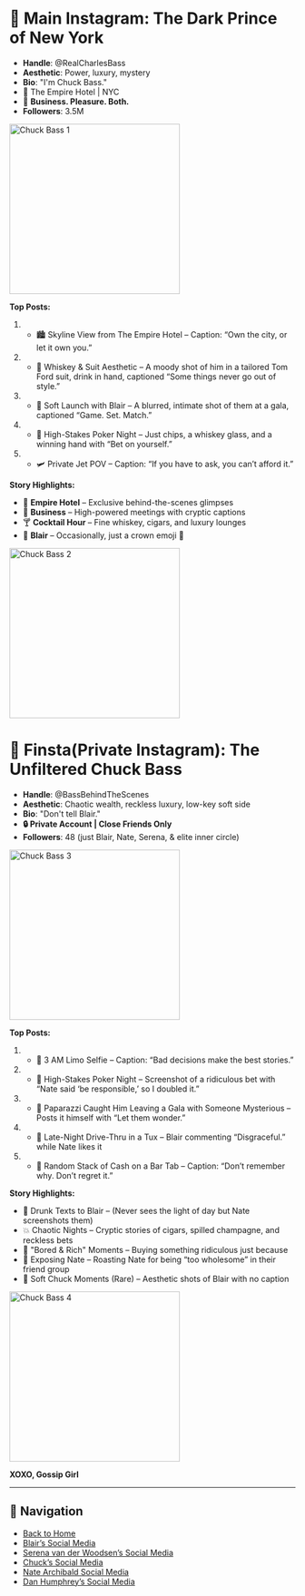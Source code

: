 # 📸 Main Instagram: The Dark Prince of New York

* **Handle**: @RealCharlesBass
* **Aesthetic**: Power, luxury, mystery
* **Bio**: "I'm Chuck Bass."
* 📍 The Empire Hotel | NYC
* 💼 **Business. Pleasure. Both.**
* **Followers**: 3.5M

<img src="https://i.pinimg.com/736x/76/fe/8e/76fe8e10ff257fe99bd85142d5783886.jpg" alt="Chuck Bass 1" width="300">

**Top Posts:**
1. * 🏙️ Skyline View from The Empire Hotel – Caption: “Own the city, or let it own you.”
2. * 🥃 Whiskey & Suit Aesthetic – A moody shot of him in a tailored Tom Ford suit, drink in hand, captioned “Some things never go out of style.”
3. * 👫 Soft Launch with Blair – A blurred, intimate shot of them at a gala, captioned “Game. Set. Match.”
4. * 🎲 High-Stakes Poker Night – Just chips, a whiskey glass, and a winning hand with “Bet on yourself.”
5. * 🛩️ Private Jet POV – Caption: “If you have to ask, you can’t afford it.”

**Story Highlights:**
* 🏨 **Empire Hotel** – Exclusive behind-the-scenes glimpses
* 💼 **Business** – High-powered meetings with cryptic captions
* 🍸 **Cocktail Hour** – Fine whiskey, cigars, and luxury lounges
* 🖤 **Blair** – Occasionally, just a crown emoji 👑

<img src="https://i.pinimg.com/736x/cc/d6/9a/ccd69a7dce3d1718696132de955eb360.jpg" alt="Chuck Bass 2" width="300">

# 📸 Finsta(Private Instagram): The Unfiltered Chuck Bass
* **Handle**: @BassBehindTheScenes
* **Aesthetic**: Chaotic wealth, reckless luxury, low-key soft side
* **Bio**: "Don't tell Blair."
* **🔒 Private Account | Close Friends Only**
* **Followers**: 48 (just Blair, Nate, Serena, & elite inner circle)

<img src="https://i.pinimg.com/736x/1d/20/ec/1d20ec52143dc9f43baae28918be56ac.jpg" alt="Chuck Bass 3" width="300">

**Top Posts:**
1. * 🥃 3 AM Limo Selfie – Caption: “Bad decisions make the best stories.”
2. * 🎲 High-Stakes Poker Night – Screenshot of a ridiculous bet with “Nate said ‘be responsible,’ so I doubled it.”
3. * 👀 Paparazzi Caught Him Leaving a Gala with Someone Mysterious – Posts it himself with “Let them wonder.”
4. * 🍔 Late-Night Drive-Thru in a Tux – Blair commenting “Disgraceful.” while Nate likes it
5. * 💸 Random Stack of Cash on a Bar Tab – Caption: “Don’t remember why. Don’t regret it.”

**Story Highlights:**
* 🥂 Drunk Texts to Blair – (Never sees the light of day but Nate screenshots them)
* 💥 Chaotic Nights – Cryptic stories of cigars, spilled champagne, and reckless bets
* 👔 "Bored & Rich" Moments – Buying something ridiculous just because
* 🤡 Exposing Nate – Roasting Nate for being “too wholesome” in their friend group
* 🖤 Soft Chuck Moments (Rare) – Aesthetic shots of Blair with no caption

<img src="https://i.pinimg.com/736x/40/16/ec/4016ecbcfd2911d89b83721145cd915b.jpg" alt="Chuck Bass 4" width="300">

**XOXO, Gossip Girl**  

---
## 🔗 Navigation  
* [ Back to Home](wiki-homepage.md)  
* [ Blair’s Social Media](wiki-blairspage.md)  
* [Serena van der Woodsen’s Social Media](wiki-serenaspage.md) 
* [ Chuck’s Social Media](wiki-chuckspage.md) 
* [Nate Archibald Social Media](wiki-natespage.md) 
* [ Dan Humphrey’s Social Media](wiki-danspage.md)



